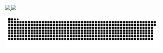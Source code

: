 <div>
  <a href="https://2201157.github.io/Curriculum/">  
  <img height="180em" src="https://github-readme-stats.vercel.app/api?username=2201157&show_icons=true&theme=chartreuse-dark&include_all_commits=true&count_private=true"/>   
  <img height="180em" src="https://github-readme-stats.vercel.app/api/top-langs/?username=2201157&layout=compact&langs_count=16&theme=chartreuse-dark "/>  
</div>
  
<div>
  
  
  ![Snake animation](https://github.com/2201157/2201157/blob/output/github-contribution-grid-snake.svg)
  </div>
  
